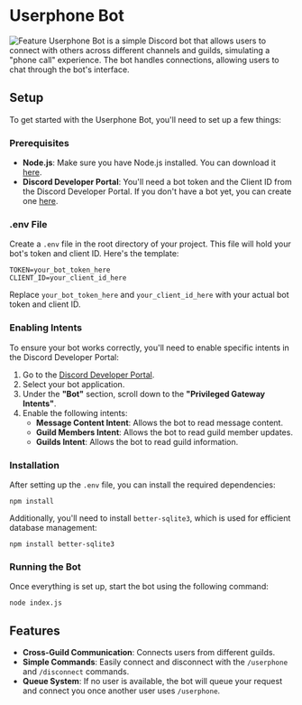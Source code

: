 # Userphone Bot
![Feature](https://imgur.com/a/QXG8Ri1)
Userphone Bot is a simple Discord bot that allows users to connect with others across different channels and guilds, simulating a "phone call" experience. The bot handles connections, allowing users to chat through the bot's interface.

## Setup

To get started with the Userphone Bot, you'll need to set up a few things:

### Prerequisites

- **Node.js**: Make sure you have Node.js installed. You can download it [here](https://nodejs.org/).
- **Discord Developer Portal**: You'll need a bot token and the Client ID from the Discord Developer Portal. If you don't have a bot yet, you can create one [here](https://discord.com/developers/applications).

### .env File

Create a `.env` file in the root directory of your project. This file will hold your bot's token and client ID. Here's the template:
```
TOKEN=your_bot_token_here
CLIENT_ID=your_client_id_here
```

Replace `your_bot_token_here` and `your_client_id_here` with your actual bot token and client ID.

### Enabling Intents

To ensure your bot works correctly, you'll need to enable specific intents in the Discord Developer Portal:

1. Go to the [Discord Developer Portal](https://discord.com/developers/applications).
2. Select your bot application.
3. Under the **"Bot"** section, scroll down to the **"Privileged Gateway Intents"**.
4. Enable the following intents:
   - **Message Content Intent**: Allows the bot to read message content.
   - **Guild Members Intent**: Allows the bot to read guild member updates.
   - **Guilds Intent**: Allows the bot to read guild information.

### Installation

After setting up the `.env` file, you can install the required dependencies:
```
npm install
```
Additionally, you'll need to install `better-sqlite3`, which is used for efficient database management:
```
npm install better-sqlite3
```


### Running the Bot

Once everything is set up, start the bot using the following command:

```
node index.js
```

## Features

- **Cross-Guild Communication**: Connects users from different guilds.
- **Simple Commands**: Easily connect and disconnect with the `/userphone` and `/disconnect` commands.
- **Queue System**: If no user is available, the bot will queue your request and connect you once another user uses `/userphone`.

